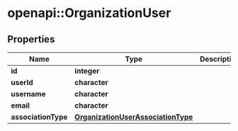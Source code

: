 # openapi::OrganizationUser


## Properties
Name | Type | Description | Notes
------------ | ------------- | ------------- | -------------
**id** | **integer** |  | [optional] 
**userId** | **character** |  | 
**username** | **character** |  | [optional] 
**email** | **character** |  | [optional] 
**associationType** | [**OrganizationUserAssociationType**](OrganizationUserAssociationType.md) |  | [Enum: ] 


